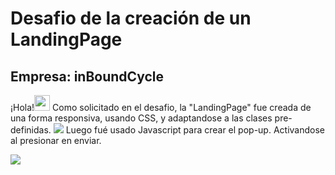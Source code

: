 <h1>Desafio de la creación de un LandingPage </h1>

<h2>Empresa: inBoundCycle</h2>

<a>¡Hola!<img width="25px" src="https://media.giphy.com/media/hvRJCLFzcasrR4ia7z/giphy.gif" /></a>
<a>Como solicitado en el desafio, la "LandingPage" fue creada de una forma responsiva, usando CSS, y adaptandose a las clases pre-definidas.</a>
<img src="./img/InboundCycle-show.gif"/>
<a>Luego fué usado Javascript para crear el pop-up. Activandose al presionar en enviar.</a>

<img src="./img/InboundCycle-popup.gif" />

